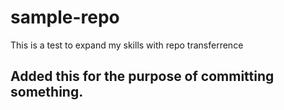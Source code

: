 # sample-repo
This is a test to expand my skills with repo transferrence


## Added this for the purpose of committing something.